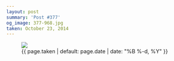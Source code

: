 ```yaml
---
layout: post
summary: 'Post #377'
og_image: 377-968.jpg
taken: October 23, 2014
---
```


<figure class="post">
<img sizes="(min-width: 700px) 50vw, calc(100vw - 2rem)" src="{{ site.assets_url }}/377-484.jpg" srcset="{{ site.assets_url }}/377-968.jpg 968w, {{ site.assets_url }}/377-726.jpg 726w, {{ site.assets_url }}/377-484.jpg 484w, {{ site.assets_url }}/377-242.jpg 242w"/>
<figcaption>
<time>{{ page.taken | default: page.date | date: "%B %-d, %Y" }}</time>
</figcaption>
</figure>
